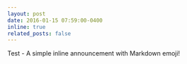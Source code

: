 ```yaml
---
layout: post
date: 2016-01-15 07:59:00-0400
inline: true
related_posts: false
---
```


Test - A simple inline announcement with Markdown emoji!
